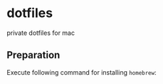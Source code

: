 # dotfiles
private dotfiles for mac

## Preparation
Execute following command for installing `homebrew`:
